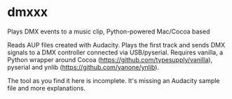 dmxxx
=====

Plays DMX events to a music clip, Python-powered Mac/Cocoa based

Reads AUP files created with Audacity. Plays the first track and sends DMX signals to a DMX controller connected via USB/pyserial.
Requires vanilla, a Python wrapper around Cocoa (https://github.com/typesupply/vanilla), pyserial and ynlib (https://github.com/yanone/ynlib).

The tool as you find it here is incomplete. It's missing an Audacity sample file and more explanations.